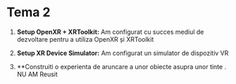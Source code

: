 # Tema 2 

1. **Setup OpenXR + XRToolkit:** Am configurat cu succes mediul de dezvoltare pentru a utiliza OpenXR și XRToolkit 

2. **Setup XR Device Simulator:** Am configurat un simulator de dispozitiv VR 

3. **Construiti o experienta de aruncare a unor obiecte asupra unor tinte . NU AM Reusit 
